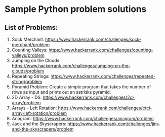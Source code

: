 # Sample Python problem solutions
## List of Problems:
1. Sock Merchant: https://www.hackerrank.com/challenges/sock-merchant/problem
2. Counting Valleys: https://www.hackerrank.com/challenges/counting-valleys/problem
3. Jumping on the Clouds: https://www.hackerrank.com/challenges/jumping-on-the-clouds/problem
4. Repeating Strings: https://www.hackerrank.com/challenges/repeated-string/problem
5. Pyramid Problem: Create a simple program that takes the number of rows as input and prints out an astrisks pyramid.
6. 2D Array - DS: https://www.hackerrank.com/challenges/2d-array/problem
7. Arrays - Left Rotation: https://www.hackerrank.com/challenges/ctci-array-left-rotation/problem
8. Anagram: https://www.hackerrank.com/challenges/anagram/problem
9. Jack and the Skyscrapers: https://www.hackerrank.com/challenges/jim-and-the-skyscrapers/problem
